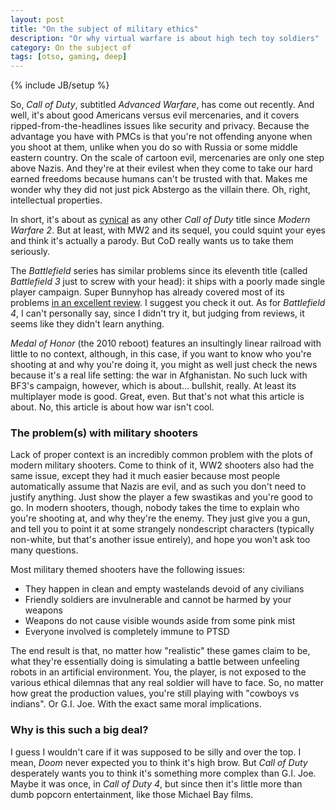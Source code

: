 ```yaml
---
layout: post
title: "On the subject of military ethics"
description: "Or why virtual warfare is about high tech toy soldiers"
category: On the subject of
tags: [otso, gaming, deep]
---
```

{% include JB/setup %}

So, _Call of Duty_, subtitled _Advanced Warfare_, has come out recently. And well, it's about good Americans versus evil mercenaries, and it covers ripped-from-the-headlines issues like security and privacy. Because the advantage you have with PMCs is that you're not offending anyone when you shoot at them, unlike when you do so with Russia or some middle eastern country. On the scale of cartoon evil, mercenaries are only one step above Nazis. And they're at their evilest when they come to take our hard earned freedoms because humans can't be trusted with that. Makes me wonder why they did not just pick Abstergo as the villain there. Oh, right, intellectual properties.

<!-- more -->

In short, it's about as [cynical](http://www.nowgamer.com/features/2389192/is_call_of_duty_advanced_warfare_too_cynical.html) as any other _Call of Duty_ title since _Modern Warfare 2_. But at least, with MW2 and its sequel, you could squint your eyes and think it's actually a parody. But CoD really wants us to take them seriously.

The _Battlefield_ series has similar problems since its eleventh title (called _Battlefield 3_ just to screw with your head): it ships with a poorly made single player campaign. Super Bunnyhop has already covered most of its problems [in an excellent review](https://www.youtube.com/watch?v=ErTQh9INneY). I suggest you check it out. As for _Battlefield 4_, I can't personally say, since I didn't try it, but judging from reviews, it seems like they didn't learn anything.

_Medal of Honor_ (the 2010 reboot) features an insultingly linear railroad with little to no context, although, in this case, if you want to know who you're shooting at and why you're doing it, you might as well just check the news because it's a real life setting: the war in Afghanistan. No such luck with BF3's campaign, however, which is about... bullshit, really. At least its multiplayer mode is good. Great, even. But that's not what this article is about. No, this article is about how war isn't cool.

### The problem(s) with military shooters

Lack of proper context is an incredibly common problem with the plots of modern military shooters. Come to think of it, WW2 shooters also had the same issue, except they had it much easier because most people automatically assume that Nazis are evil, and as such you don't need to justify anything. Just show the player a few swastikas and you're good to go. In modern shooters, though, nobody takes the time to explain who you're shooting at, and why they're the enemy. They just give you a gun, and tell you to point it at some strangely nondescript characters (typically non-white, but that's another issue entirely), and hope you won't ask too many questions.

Most military themed shooters have the following issues:
- They happen in clean and empty wastelands devoid of any civilians
- Friendly soldiers are invulnerable and cannot be harmed by your weapons
- Weapons do not cause visible wounds aside from some pink mist
- Everyone involved is completely immune to PTSD

The end result is that, no matter how "realistic" these games claim to be, what they're essentially doing is simulating a battle between unfeeling robots in an artificial environment. You, the player, is not exposed to the various ethical dilemnas that any real soldier will have to face. So, no matter how great the production values, you're still playing with "cowboys vs indians". Or G.I. Joe. With the exact same moral implications.

### Why is this such a big deal?

I guess I wouldn't care if it was supposed to be silly and over the top. I mean, _Doom_ never expected you to think it's high brow. But _Call of Duty_ desperately wants you to think it's something more complex than G.I. Joe. Maybe it was once, in _Call of Duty 4_, but since then it's little more than dumb popcorn entertainment, like those Michael Bay films.

